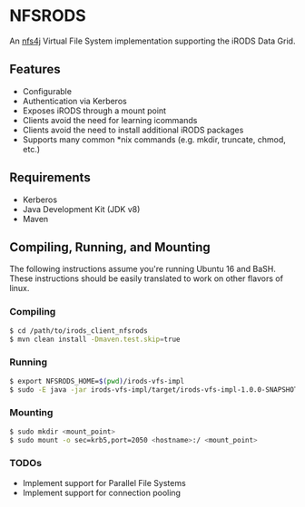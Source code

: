 # NFSRODS
An [nfs4j](https://github.com/dCache/nfs4j) Virtual File System implementation supporting the iRODS Data Grid.

## Features
- Configurable
- Authentication via Kerberos
- Exposes iRODS through a mount point
- Clients avoid the need for learning icommands
- Clients avoid the need to install additional iRODS packages
- Supports many common *nix commands (e.g. mkdir, truncate, chmod, etc.)

## Requirements
- Kerberos
- Java Development Kit (JDK v8)
- Maven

## Compiling, Running, and Mounting
The following instructions assume you're running Ubuntu 16 and BaSH.
These instructions should be easily translated to work on other flavors of linux.

### Compiling
```bash
$ cd /path/to/irods_client_nfsrods
$ mvn clean install -Dmaven.test.skip=true
```

### Running
```bash
$ export NFSRODS_HOME=$(pwd)/irods-vfs-impl
$ sudo -E java -jar irods-vfs-impl/target/irods-vfs-impl-1.0.0-SNAPSHOT-jar-with-dependencies.jar
```

### Mounting
```bash
$ sudo mkdir <mount_point>
$ sudo mount -o sec=krb5,port=2050 <hostname>:/ <mount_point>
```

### TODOs
- Implement support for Parallel File Systems
- Implement support for connection pooling
